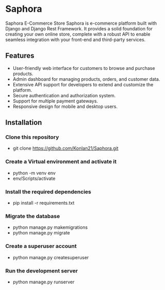 # Saphora

Saphora E-Commerce Store
Saphora is e-commerce platform built with Django and Django Rest Framework. It provides a solid foundation for creating your own online store, complete with  a robust API to enable seamless integration with your front-end and third-party services.

## Features
- User-friendly web interface for customers to browse and purchase products.
- Admin dashboard for managing products, orders, and customer data.
- Extensive API support for developers to extend and customize the platform.
- Secure authentication and authorization system.
- Support for multiple payment gateways.
- Responsive design for mobile and desktop users.

## Installation
### Clone this repository
- git clone https://github.com/Konlan21/Saphora.git
### Create a Virtual environment and activate it
  - python -m venv env
  - env/Scripts/activate
### Install the required dependencies
  - pip  install -r requirements.txt
### Migrate the database
  - python manage.py makemigrations
  - python manage.py migrate
### Create a superuser account
  - python manage.py createsuperuser
### Run the development server
  - python manage.py runserver

